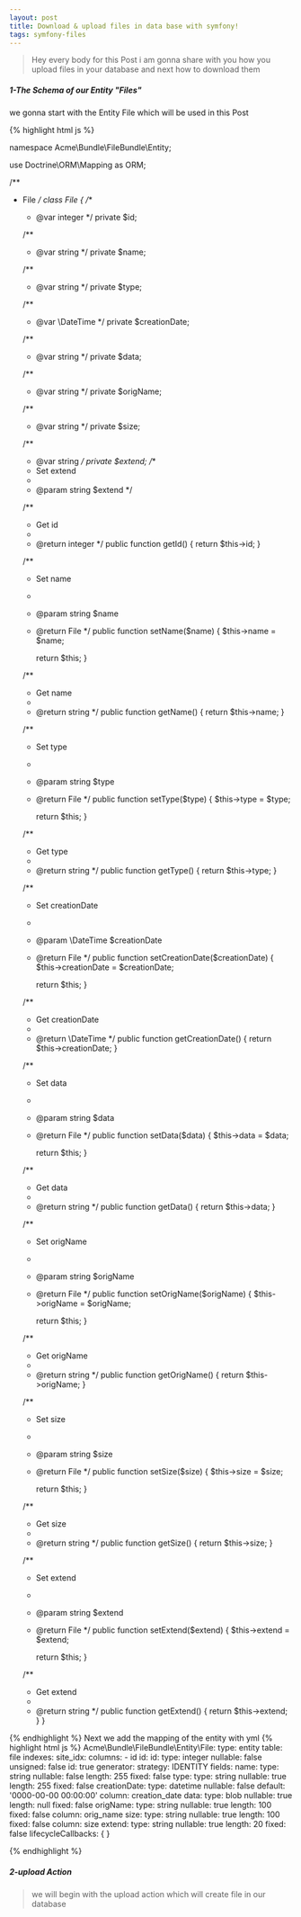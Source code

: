 ```yaml
---
layout: post
title: Download & upload files in data base with symfony!
tags: symfony-files
---
```

<link rel="stylesheet" href="//cdnjs.cloudflare.com/ajax/libs/highlight.js/8.7/styles/default.min.css">
<script src="//cdnjs.cloudflare.com/ajax/libs/highlight.js/8.7/highlight.min.js"></script>



>Hey every body  for this Post i am gonna share with you how you upload files in your database and next how to download them  

<h5>1-The Schema of our Entity "Files"</h5>
we gonna start with the Entity File which will be used in this Post

{% highlight html js %}

namespace Acme\Bundle\FileBundle\Entity;

use Doctrine\ORM\Mapping as ORM;

/**
 * File
 */
class File
{
    /**
     * @var integer
     */
    private $id;

    /**
     * @var string
     */
    private $name;

    /**
     * @var string
     */
    private $type;

    /**
     * @var \DateTime
     */
    private $creationDate;

    /**
     * @var string
     */
    private $data;



    /**
     * @var string
     */
    private $origName;

    /**
     * @var string
     */
    private $size;


    /**
     * @var string
     */
    private $extend;
    /**
     * Set extend
     *
     * @param string $extend
     */

    /**
     * Get id
     *
     * @return integer
     */
    public function getId()
    {
        return $this->id;
    }

    /**
     * Set name
     *
     * @param string $name
     * @return File
     */
    public function setName($name)
    {
        $this->name = $name;

        return $this;
    }

    /**
     * Get name
     *
     * @return string
     */
    public function getName()
    {
        return $this->name;
    }

    /**
     * Set type
     *
     * @param string $type
     * @return File
     */
    public function setType($type)
    {
        $this->type = $type;

        return $this;
    }

    /**
     * Get type
     *
     * @return string
     */
    public function getType()
    {
        return $this->type;
    }

    /**
     * Set creationDate
     *
     * @param \DateTime $creationDate
     * @return File
     */
    public function setCreationDate($creationDate)
    {
        $this->creationDate = $creationDate;

        return $this;
    }

    /**
     * Get creationDate
     *
     * @return \DateTime
     */
    public function getCreationDate()
    {
        return $this->creationDate;
    }

    /**
     * Set data
     *
     * @param string $data
     * @return File
     */
    public function setData($data)
    {
        $this->data = $data;

        return $this;
    }

    /**
     * Get data
     *
     * @return string
     */
    public function getData()
    {
        return $this->data;
    }

    /**
     * Set origName
     *
     * @param string $origName
     * @return File
     */
    public function setOrigName($origName)
    {
        $this->origName = $origName;

        return $this;
    }

    /**
     * Get origName
     *
     * @return string
     */
    public function getOrigName()
    {
        return $this->origName;
    }

    /**
     * Set size
     *
     * @param string $size
     * @return File
     */
    public function setSize($size)
    {
        $this->size = $size;

        return $this;
    }

    /**
     * Get size
     *
     * @return string
     */
    public function getSize()
    {
        return $this->size;
    }

    /**
     * Set extend
     *
     * @param string $extend
     * @return File
     */
    public function setExtend($extend)
    {
        $this->extend = $extend;

        return $this;
    }

    /**
     * Get extend
     *
     * @return string
     */
    public function getExtend()
    {
        return $this->extend;
    }
}

{% endhighlight %}
Next we add the mapping of the entity with yml
{% highlight html js %}
Acme\Bundle\FileBundle\Entity\File:
    type: entity
    table: file
    indexes:
        site_idx:
            columns:
                - id
    id:
        id:
            type: integer
            nullable: false
            unsigned: false
            id: true
            generator:
                strategy: IDENTITY
    fields:
        name:
            type: string
            nullable: false
            length: 255
            fixed: false
        type:
            type: string
            nullable: true
            length: 255
            fixed: false
        creationDate:
            type: datetime
            nullable: false
            default: '0000-00-00 00:00:00'
            column: creation_date
        data:
            type: blob
            nullable: true
            length: null
            fixed: false
        origName:
            type: string
            nullable: true
            length: 100
            fixed: false
            column: orig_name
        size:
            type: string
            nullable: true
            length: 100
            fixed: false
            column: size
        extend:
            type: string
            nullable: true
            length: 20
            fixed: false
    lifecycleCallbacks: {  }

{% endhighlight %}

<h5>2-upload Action</h5>

>we will begin with the upload action which will create file in our database
